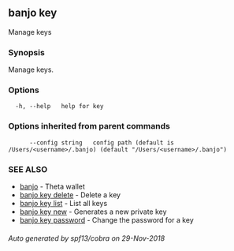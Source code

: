 ## banjo key

Manage keys

### Synopsis

Manage keys.

### Options

```
  -h, --help   help for key
```

### Options inherited from parent commands

```
      --config string   config path (default is /Users/<username>/.banjo) (default "/Users/<username>/.banjo")
```

### SEE ALSO

* [banjo](banjo.md)	 - Theta wallet
* [banjo key delete](banjo_key_delete.md)	 - Delete a key
* [banjo key list](banjo_key_list.md)	 - List all keys
* [banjo key new](banjo_key_new.md)	 - Generates a new private key
* [banjo key password](banjo_key_password.md)	 - Change the password for a key

###### Auto generated by spf13/cobra on 29-Nov-2018
